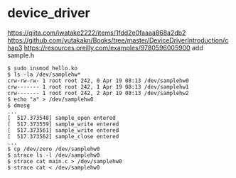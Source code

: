 # device_driver
https://qiita.com/iwatake2222/items/1fdd2e0faaaa868a2db2
https://github.com/yutakakn/Books/tree/master/DeviceDriverIntroduction/chap3
https://resources.oreilly.com/examples/9780596005900
add sample.h
```
$ sudo insmod hello.ko
$ ls -la /dev/samplehw*
crw-rw-rw- 1 root root 242, 0 Apr 19 08:13 /dev/samplehw0
crw------- 1 root root 242, 1 Apr 19 08:13 /dev/samplehw1
crw------- 1 root root 242, 2 Apr 19 08:13 /dev/samplehw2
$ echo "a" > /dev/samplehw0
$ dmesg
...
[  517.373548] sample_open entered
[  517.373559] sample_write entered
[  517.373561] sample_write entered
[  517.373562] sample_close entered
...
$ cp /dev/zero /dev/samplehw0
$ strace ls -l /dev/samplehw0
$ strace cat main.c > /dev/samplehw0
$ strace cat < /dev/samplehw0
```
